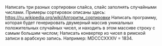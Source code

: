 Написать три разных сортировки слайса, слайс заполнять случайными числами. Примеры сортировок описаны здесь: https://ru.wikipedia.org/wiki/Алгоритм_сортировки
Написать программу, которая будет генерировать двумерный массив уникальных положительных случайных чисел, и находить в этом массиве строку с самым большим числом;
Написать конвертер из чисел в римской записи в арабскую запись. Например: MDCCCXXXIV = 1834.
